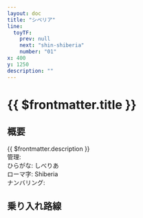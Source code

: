 ```yaml
---
layout: doc
title: "シベリア"
line:
  toyTF:
    prev: null
    next: "shin-shiberia"
    number: "01"
x: 400
y: 1250
description: ""
---
```


# {{ $frontmatter.title }}
<!-- ![駅の写真の説明](駅の写真のURL) -->

## 概要
{{ $frontmatter.description }}  
管理:   
ひらがな: しべりあ  
ローマ字: Shiberia  
ナンバリング: <Numberling />

## 乗り入れ路線
<LineInfo />

